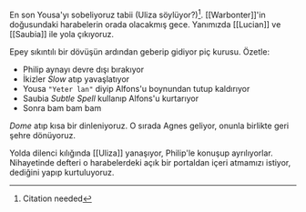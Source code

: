 ---
---  
  
En son Yousa'yı sobeliyoruz tabii (Uliza söylüyor?)[^1]. [[Warbonter]]'in doğusundaki harabelerin orada olacakmış gece. Yanımızda [[Lucian]] ve [[Saubia]] ile yola çıkıyoruz.  
  
Epey sıkıntılı bir dövüşün ardından geberip gidiyor piç kurusu. Özetle:  

- Philip aynayı devre dışı bırakıyor  
- İkizler *Slow* atıp yavaşlatıyor  
- Yousa `"Yeter lan"` diyip Alfons'u boynundan tutup kaldırıyor  
- Saubia *Subtle Spell* kullanıp Alfons'u kurtarıyor  
- Sonra bam bam bam  
  
*Dome* atıp kısa bir dinleniyoruz. O sırada Agnes geliyor, onunla birlikte geri şehre dönüyoruz.  
  
Yolda dilenci kılığında [[Uliza]] yanaşıyor, Philip'le konuşup ayrılıyorlar. Nihayetinde defteri o harabelerdeki açık bir portaldan içeri atmamızı istiyor, dediğini yapıp kurtuluyoruz.  
  
[^1]: Citation needed